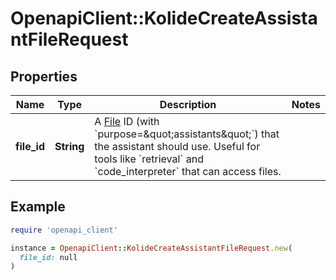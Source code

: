 # OpenapiClient::KolideCreateAssistantFileRequest

## Properties

| Name | Type | Description | Notes |
| ---- | ---- | ----------- | ----- |
| **file_id** | **String** | A [File](/docs/api-reference/files) ID (with &#x60;purpose&#x3D;\&quot;assistants\&quot;&#x60;) that the assistant should use. Useful for tools like &#x60;retrieval&#x60; and &#x60;code_interpreter&#x60; that can access files. |  |

## Example

```ruby
require 'openapi_client'

instance = OpenapiClient::KolideCreateAssistantFileRequest.new(
  file_id: null
)
```

